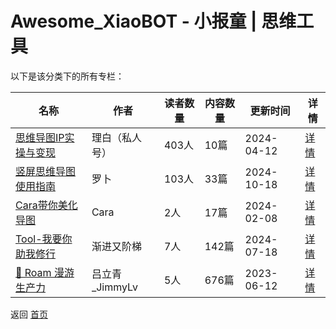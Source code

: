 # Awesome_XiaoBOT - 小报童 | 思维工具

以下是该分类下的所有专栏：

| 名称 | 作者 | 读者数量 | 内容数量 | 更新时间 | 详情 |
|------|------|----------|----------|----------|------|
| [思维导图IP实操与变现](https://xiaobot.net/p/lbswdt?refer=0b133df9-27dc-423b-8101-639049001c13) | 理白（私人号） | 403人 | 10篇 |  2024-04-12 | [详情](data/lbswdt.md) |
| [竖屏思维导图使用指南](https://xiaobot.net/p/luobo405?refer=0b133df9-27dc-423b-8101-639049001c13) | 罗卜 | 103人 | 33篇 |  2024-10-18 | [详情](data/luobo405.md) |
| [Cara带你美化导图](https://xiaobot.net/p/CaraChennnn04?refer=0b133df9-27dc-423b-8101-639049001c13) | Cara | 2人 | 17篇 |  2024-02-08 | [详情](data/CaraChennnn04.md) |
| [Tool-我要你助我修行](https://xiaobot.net/p/4874486?refer=0b133df9-27dc-423b-8101-639049001c13) | 渐进又阶梯 | 7人 | 142篇 |  2024-07-18 | [详情](data/4874486.md) |
| [🐣 Roam 漫游生产力](https://xiaobot.net/p/jimmylv?refer=0b133df9-27dc-423b-8101-639049001c13) | 吕立青_JimmyLv | 5人 | 676篇 |  2023-06-12 | [详情](data/jimmylv.md) |


返回 [首页](../README.md)
